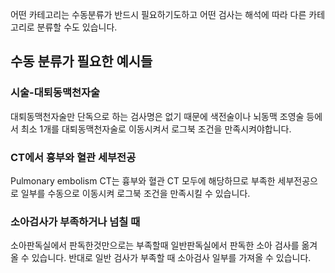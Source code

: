 어떤 카테고리는 수동분류가 반드시 필요하기도하고 어떤 검사는 해석에 따라 다른 카테고리로 분류할 수도 있습니다.

## 수동 분류가 필요한 예시들
### 시술-대퇴동맥천자술
대퇴동맥천자술만 단독으로 하는 검사명은 없기 때문에 색전술이나 뇌동맥 조영술 등에서 최소 1개를 대퇴동맥천자술로 이동시켜서 로그북 조건을 만족시켜야합니다.

### CT에서 흉부와 혈관 세부전공
Pulmonary embolism CT는 흉부와 혈관 CT 모두에 해당하므로 부족한 세부전공으로 일부를 수동으로 이동시켜 로그북 조건을 만족시킬 수 있습니다.

### 소아검사가 부족하거나 넘칠 때
소아판독실에서 판독한것만으로는 부족할때 일반판독실에서 판독한 소아 검사를 옮겨올 수 있습니다.
반대로 일반 검사가 부족할 때 소아검사 일부를 가져올 수 있습니다.
